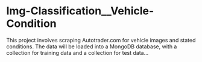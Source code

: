 # Img-Classification__Vehicle-Condition
This project involves scraping Autotrader.com for vehicle images and stated conditions. The data will be loaded into a MongoDB database, with a collection for training data and a collection for test data...
